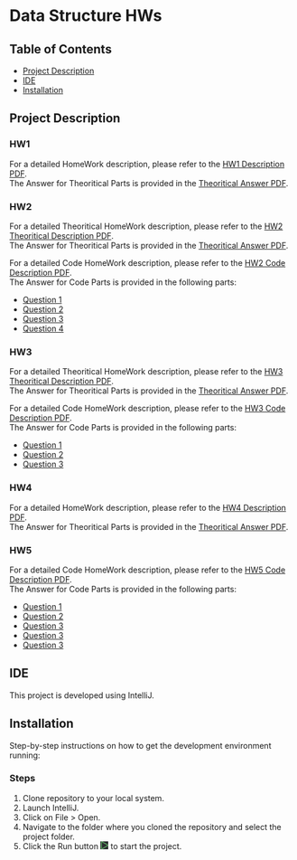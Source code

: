 # Data Structure HWs

## Table of Contents
- [Project Description](#project-description)
- [IDE](#ide)
- [Installation](#installation)

## Project Description

### HW1
For a detailed HomeWork description, please refer to the [HW1 Description PDF](./HW1/تمرین%20سری%20اول.pdf). <br />
The Answer for Theoritical Parts is provided in the [Theoritical Answer PDF](./HW1/9931061_HW1.pdf).

### HW2
For a detailed Theoritical HomeWork description, please refer to the [HW2 Theoritical Description PDF](./HW2/تمرین%20سری%20دوم.pdf). <br />
The Answer for Theoritical Parts is provided in the [Theoritical Answer PDF](./HW2/9931061_HW2.pdf). <br />

For a detailed Code HomeWork description, please refer to the [HW2 Code Description PDF](./HW2/HW2-Code.pdf). <br />
The Answer for Code Parts is provided in the following parts:
- [Question 1](./HW2/Q1.java)
- [Question 2](./HW2/Q2.java)
- [Question 3](./HW2/Q3.java)
- [Question 4](./HW2/Q4.java)

### HW3
For a detailed Theoritical HomeWork description, please refer to the [HW3 Theoritical Description PDF](./HW3/تمرین%20سری%20سوم.pdf). <br />
The Answer for Theoritical Parts is provided in the [Theoritical Answer PDF](./HW3/9931061_HW3%20(2).pdf). <br />

For a detailed Code HomeWork description, please refer to the [HW3 Code Description PDF](./HW3/HW3-Code.pdf). <br />
The Answer for Code Parts is provided in the following parts:
- [Question 1](./HW3/Q1.java)
- [Question 2](./HW3/Q2.java)
- [Question 3](./HW3/Q3.java)

### HW4
For a detailed HomeWork description, please refer to the [HW4 Description PDF](./HW4/تمرین%20سری%20چهارم.pdf). <br />
The Answer for Theoritical Parts is provided in the [Theoritical Answer PDF](./HW4/9931061_HW4.pdf).

### HW5
For a detailed Code HomeWork description, please refer to the [HW5 Code Description PDF](./HW5/HW5-Code.pdf). <br />
The Answer for Code Parts is provided in the following parts:
- [Question 1](./HW5/Q1.java)
- [Question 2](./HW5/Q2.java)
- [Question 3](./HW5/Q3.java)
- [Question 3](./HW5/Q3.java)
- [Question 3](./HW5/Q3.java)

## IDE
This project is developed using IntelliJ.

## Installation
Step-by-step instructions on how to get the development environment running:

### Steps
1. Clone repository to your local system.
2. Launch IntelliJ.
3. Click on File > Open.
4. Navigate to the folder where you cloned the repository and select the project folder.
5. Click the Run button ![Run Image](./Pycharm_Run.PNG) to start the project.
